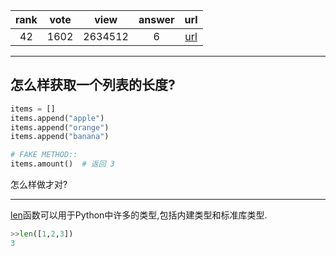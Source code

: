 
| rank | vote | view | answer | url |
|:-:|:-:|:-:|:-:|:-:|
|42|1602|2634512|6| [url](http://stackoverflow.com/questions/1712227/how-to-get-the-number-of-elements-in-a-list-in-python) |
***

## 怎么样获取一个列表的长度?

```python
items = []
items.append("apple")
items.append("orange")
items.append("banana")

# FAKE METHOD::
items.amount()  # 返回 3
```

怎么样做才对?

***

[len](https://docs.python.org/2/library/functions.html#len)函数可以用于Python中许多的类型,包括内建类型和标准库类型.

```python
>>len([1,2,3])
3
```